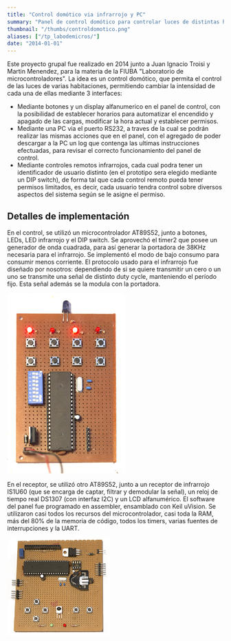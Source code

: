 ```yaml
---
title: "Control domótico via infrarrojo y PC"
summary: "Panel de control domótico para controlar luces de distintas habitaciones, permitiendo al usuario el cambio de intensidad a través de tres interfaces. Realizado para la materia Laboratorio de microcontroladores"
thumbnail: "/thumbs/controldomotico.png"
aliases: ["/tp_labodemicros/"]
date: "2014-01-01"
---
```

Este proyecto grupal fue realizado en 2014 junto a Juan Ignacio Troisi y Martin Menendez, para la materia de la FIUBA "Laboratorio de microcontroladores". La idea es un control domótico, que permita el control de las luces de varias habitaciones, permitiendo cambiar la intensidad de cada una de ellas mediante 3 interfaces:

* Mediante botones y un display alfanumerico en el panel de control, con la posibilidad de establecer horarios
para automatizar el encendido y apagado de las cargas, modificar la hora actual y establecer permisos.
* Mediante una PC via el puerto RS232, a traves de la cual se podrán realizar las mismas acciones que en el 
panel, con el agregado de poder descargar a la PC un log que contenga las ultimas instrucciones efectuadas,
para revisar el correcto funcionamiento del panel de control.
* Mediante controles remotos infrarrojos, cada cual podra tener un identificador de usuario distinto (en el
prototipo sera elegido mediante un DIP switch), de forma tal que cada control remoto pueda tener permisos
limitados, es decir, cada usuario tendra control sobre diversos aspectos del sistema según se le asigne el
permiso.

## Detalles de implementación

En el control, se utilizó un microcontrolador AT89S52, junto a botones, LEDs, LED infrarrojo y el DIP switch. Se aprovechó el timer2 que posee un generador de onda cuadrada, para así generar la portadora de 38KHz necesaria para el infrarrojo. Se implementó el modo de bajo consumo para consumir menos corriente. El protocolo usado para el infrarrojo fue diseñado por nosotros: dependiendo de si se quiere transmitir un cero o un uno se transmite una señal de distinto duty cycle, manteniendo el período fijo. Esta señal además se la modula con la portadora.

![Transmisor de control domotico](/images/ldm_transmisor.png)

En el receptor, se utilizó otro AT89S52, junto a un receptor de infrarrojo IS1U60 (que se encarga de captar, filtrar y demodular la señal), un reloj de tiempo real DS1307 (con interfaz I2C) y un LCD alfanumérico. El software del panel fue programado en assembler, ensamblado con Keil uVision. Se utilizaron casi todos los recursos del microcontrolador, casi toda la RAM, más del 80% de la memoria de código, todos los timers, varias fuentes de interrupciones y la UART.

![Panel de control domotico](/images/ldm_receptor.png)
